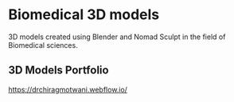 # Biomedical 3D models
3D models created using Blender and Nomad Sculpt in the field of Biomedical sciences.

## 3D Models Portfolio
https://drchiragmotwani.webflow.io/
